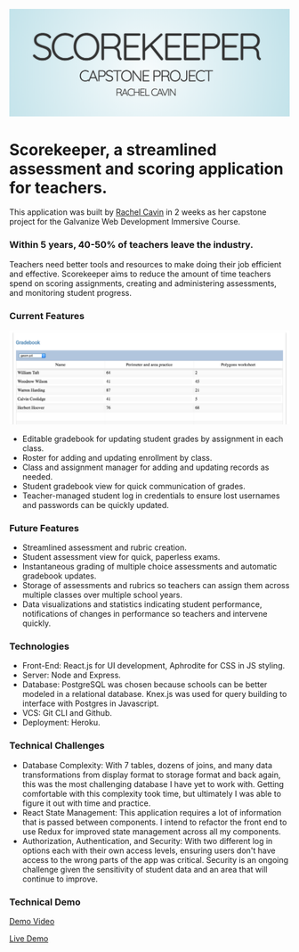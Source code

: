 ![Title](/readme_assets/firstslide.png)

# Scorekeeper, a streamlined assessment and scoring application for teachers.

This application was built by [Rachel Cavin](http://www.rachelcavin.com/) in 2 weeks as her capstone project for the Galvanize Web Development Immersive Course.

### Within 5 years, 40-50% of teachers leave the industry.

Teachers need better tools and resources to make doing their job efficient and effective. Scorekeeper aims to reduce the amount of time teachers spend on scoring assignments, creating and administering assessments, and monitoring student progress.

### Current Features
![Gradebook](/readme_assets/gradebook.png)

* Editable gradebook for updating student grades by assignment in each class.
* Roster for adding and updating enrollment by class.
* Class and assignment manager for adding and updating records as needed.
* Student gradebook view for quick communication of grades.
* Teacher-managed student log in credentials to ensure lost usernames and passwords can be quickly updated.

### Future Features

* Streamlined assessment and rubric creation.
* Student assessment view for quick, paperless exams.
* Instantaneous grading of multiple choice assessments and automatic gradebook updates.
* Storage of assessments and rubrics so teachers can assign them across multiple classes over multiple school years.
* Data visualizations and statistics indicating student performance, notifications of changes in performance so teachers and intervene quickly.


### Technologies

* Front-End: React.js for UI development, Aphrodite for CSS in JS styling.
* Server: Node and Express.
* Database: PostgreSQL was chosen because schools can be better modeled in a relational database. Knex.js was used for query building to interface with Postgres in Javascript.
* VCS: Git CLI and Github.
* Deployment: Heroku.

### Technical Challenges

* Database Complexity: With 7 tables, dozens of joins, and many data transformations from display format to storage format and back again, this was the most challenging database I have yet to work with. Getting comfortable with this complexity took time, but ultimately I was able to figure it out with time and practice.
* React State Management: This application requires a lot of information that is passed between components. I intend to refactor the front end to use Redux for improved state management across all my components.
* Authorization, Authentication, and Security: With two different log in options each with their own access levels, ensuring users don't have access to the wrong parts of the app was critical. Security is an ongoing challenge given the sensitivity of student data and an area that will continue to improve.

### Technical Demo

[Demo Video](https://www.youtube.com/watch?v=wfKgLxQ-SqE)

[Live Demo](https://cavin-capstone.herokuapp.com/)

